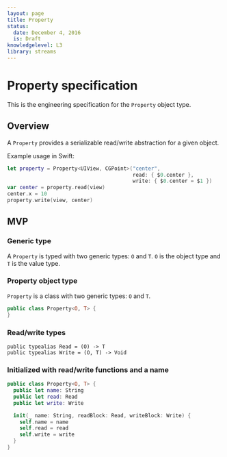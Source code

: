 ```yaml
---
layout: page
title: Property
status:
  date: December 4, 2016
  is: Draft
knowledgelevel: L3
library: streams
---
```


# Property specification

This is the engineering specification for the `Property` object type.

## Overview

A `Property` provides a serializable read/write abstraction for a given object.

Example usage in Swift:

```swift
let property = Property<UIView, CGPoint>("center",
                                         read: { $0.center },
                                         write: { $0.center = $1 })
var center = property.read(view)
center.x = 10
property.write(view, center)
```

## MVP

### Generic type

A `Property` is typed with two generic types: `O` and `T`. `O` is the object type and `T` is the
value type.

### Property object type

`Property` is a class with two generic types: `O` and `T`.

```swift
public class Property<O, T> {
}
```

### Read/write types

```
public typealias Read = (O) -> T
public typealias Write = (O, T) -> Void
```

### Initialized with read/write functions and a name

```swift
public class Property<O, T> {
  public let name: String
  public let read: Read
  public let write: Write

  init(_ name: String, readBlock: Read, writeBlock: Write) {
    self.name = name
    self.read = read
    self.write = write
  }
}
```
